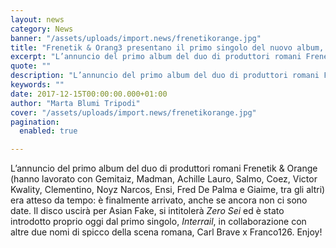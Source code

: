 ```yaml
---
layout: news
category: News
banner: "/assets/uploads/import.news/frenetikorange.jpg"
title: "Frenetik & Orang3 presentano il primo singolo del nuovo album, con Carl Brave x Franco126"
excerpt: "L’annuncio del primo album del duo di produttori romani Frenetik & Orange (hanno lavorato con Gemitaiz, Madman, Achille Lauro, Salmo, Coez, Victor Kwality, Clementino, Noyz Narcos, Ensi, Fred De Palma e Giaime, tra gli altri) era atteso da tempo: è finalmente arrivato, anche se ancora non ci sono date. Il disco uscirà per Asian Fake, si [&hellip"
quote: ""
description: "L’annuncio del primo album del duo di produttori romani Frenetik & Orange (hanno lavorato con Gemitaiz, Madman, Achille Lauro, Salmo, Coez, Victor Kwality, Clementino, Noyz Narcos, Ensi, Fred De Palma e Giaime, tra gli altri) era atteso da tempo: è finalmente arrivato, anche se ancora non ci sono date. Il disco uscirà per Asian Fake, si [&hellip"
keywords: ""
date: 2017-12-15T00:00:00.000+01:00
author: "Marta Blumi Tripodi"
cover: "/assets/uploads/import.news/frenetikorange.jpg"
pagination:
  enabled: true

---
```


L’annuncio del primo album del duo di produttori romani Frenetik & Orange (hanno lavorato con Gemitaiz, Madman, Achille Lauro, Salmo, Coez, Victor Kwality, Clementino, Noyz Narcos, Ensi, Fred De Palma e Giaime, tra gli altri) era atteso da tempo: è finalmente arrivato, anche se ancora non ci sono date. Il disco uscirà per Asian Fake, si intitolerà _Zero Sei_ ed è stato introdotto proprio oggi dal primo singolo, _Interrail_, in collaborazione con altre due nomi di spicco della scena romana, Carl Brave x Franco126\. Enjoy!